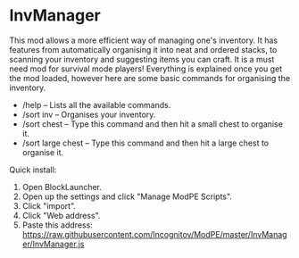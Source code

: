 # InvManager

This mod allows a more efficient way of managing one's inventory. It has features from automatically organising it into neat and ordered stacks, to scanning your inventory and suggesting items you can craft. It is a must need mod for survival mode players! Everything is explained once you get the mod loaded, however here are some basic commands for organising the inventory.

* /help – Lists all the available commands.
* /sort inv – Organises your inventory.
* /sort chest – Type this command and then hit a small chest to organise it.
* /sort large chest – Type this command and then hit a large chest to organise it.

Quick install:

1. Open BlockLauncher.
2. Open up the settings and click "Manage ModPE Scripts".
3. Click "import".
4. Click "Web address".
5. Paste this address: https://raw.githubusercontent.com/Incognitov/ModPE/master/InvManager/InvManager.js
